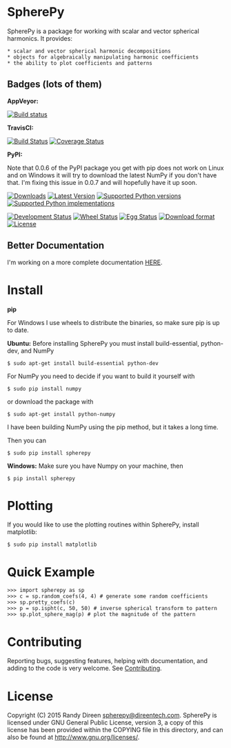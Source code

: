 SpherePy
========

SpherePy is a package for working with scalar and vector spherical harmonics.
It provides:

	* scalar and vector spherical harmonic decompositions
	* objects for algebraically manipulating harmonic coefficients
	* the ability to plot coefficients and patterns

Badges (lots of them)
---------------------

**AppVeyor:**

[![Build status](https://ci.appveyor.com/api/projects/status/ccwuv424wao4rbly?svg=true)](https://ci.appveyor.com/project/rdireen/spherepy)

**TravisCI:**

[![Build Status](https://travis-ci.org/rdireen/spherepy.svg?branch=master)](https://travis-ci.org/rdireen/spherepy)
[![Coverage Status](https://coveralls.io/repos/rdireen/spherepy/badge.svg?branch=master)](https://coveralls.io/r/rdireen/spherepy?branch=master)

**PyPI:**

Note that 0.0.6 of the PyPI package you get with pip does not work on Linux and on Windows it will try to download the latest
NumPy if you don't have that. I'm fixing this issue in 0.0.7 and will hopefully have it up soon.

[![Downloads](https://pypip.in/download/spherepy/badge.svg)](https://pypi.python.org/pypi/spherepy/)
[![Latest Version](https://pypip.in/version/spherepy/badge.svg)](https://pypi.python.org/pypi/spherepy/)
[![Supported Python versions](https://pypip.in/py_versions/spherepy/badge.svg)](https://pypi.python.org/pypi/spherepy/)
[![Supported Python implementations](https://pypip.in/implementation/spherepy/badge.svg)](https://pypi.python.org/pypi/spherepy/)

[![Development Status](https://pypip.in/status/spherepy/badge.svg)](https://pypi.python.org/pypi/spherepy/)
[![Wheel Status](https://pypip.in/wheel/spherepy/badge.svg)](https://pypi.python.org/pypi/spherepy/)
[![Egg Status](https://pypip.in/egg/spherepy/badge.svg)](https://pypi.python.org/pypi/spherepy/)
[![Download format](https://pypip.in/format/spherepy/badge.svg)](https://pypi.python.org/pypi/spherepy/)
[![License](https://pypip.in/license/spherepy/badge.svg)](https://pypi.python.org/pypi/spherepy/)


Better Documentation
--------------------


I'm working on a more complete documentation 
[HERE](http://www.direentech.com/docs/spherepy).

	
Install
=======

**pip**

For Windows I use wheels to distribute the binaries, so make sure pip is up to date.

**Ubuntu:**
Before installing SpherePy you must install build-essential, python-dev, and NumPy

    $ sudo apt-get install build-essential python-dev

For NumPy you need to decide if you want to build it yourself with

    $ sudo pip install numpy

or download the package with

    $ sudo apt-get install python-numpy

I have been building NumPy using the pip method, but it takes a long time. 

Then you can 

    $ sudo pip install spherepy
    
**Windows:**
Make sure you have Numpy on your machine, then

    $ pip install spherepy
	
Plotting
========

If you would like to use the plotting routines within SpherePy, install matplotlib:

    $ sudo pip install matplotlib
	
Quick Example
=============

    >>> import spherepy as sp 
    >>> c = sp.random_coefs(4, 4) # generate some random coefficients
    >>> sp.pretty_coefs(c)
    >>> p = sp.ispht(c, 50, 50) # inverse spherical transform to pattern
    >>> sp.plot_sphere_mag(p) # plot the magnitude of the pattern

Contributing
============
Reporting bugs, suggesting features, helping with documentation, and adding to the code is very welcome. See
[Contributing](CONTRIBUTING.md). 

License
=======

Copyright (C) 2015  Randy Direen <spherepy@direentech.com>.
SpherePy is licensed under GNU General Public License, version 3, a copy of this license has been provided within the COPYING file in this directory, and can also be found at <http://www.gnu.org/licenses/>.
 
